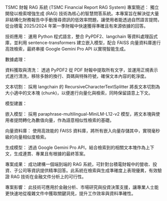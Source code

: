 TSMC 財報 RAG 系統 (TSMC Financial Report RAG System)
專案簡述： 獨立開發以檢索增強生成 (RAG) 技術為核心的智慧問答系統。本專案旨在解決從大量非結構化財務報告中手動搜尋資訊的低效率問題，讓使用者能透過自然語言提問，從台積電 2025/2024 年第一季財報中快速獲得準確且有來源依據的回答。

技術應用： 運用 Python 程式語言，整合 PyPDF2、langchain 等資料處理函式庫，並利用 sentence-transformers 建立嵌入模型，配合 FAISS 向量資料庫進行高效檢索，最終串接 Google Gemini Pro API 以實現智能生成。

數據處理：

  資料獲取與清洗： 透過 PyPDF2 從 PDF 財報中提取所有文字，並運用正規表示式進行清洗，移除多餘的換行、頁碼與特殊符號，確保文本內容的乾淨度。

  文本切割： 採用 langchain 的 RecursiveCharacterTextSplitter 將長文本切割為大小適中的文本塊 (chunk)，以便進行向量化與檢索，同時保留語意上下文。

模型建置：

  嵌入模型： 採用 paraphrase-multilingual-MiniLM-L12-v2 模型，將文本塊與使用者提問轉化為數值向量，作為語意相似性檢索的基礎。

  向量資料庫： 使用高效能的 FAISS 資料庫，將所有嵌入向量存儲其中，實現毫秒級的向量相似度檢索。

  生成模型： 透過 Google Gemini Pro API，結合檢索到的相關文本塊作為上下文，生成連貫、專業且有根據的最終答案。

專案成果： 成功建構一個端到端的 RAG 系統，可針對台積電財報中的營收、投資、子公司等資訊提供精準回答。此系統在檢索與生成準確度上表現優異，有效驗證 RAG 技術在金融文件分析上的可行性。

專案影響： 此技術可應用於金融分析、市場研究與投資決策支援，讓專業人士能更快速地從複雜文件中獲取關鍵洞見，提升工作效率與資料準確性。
